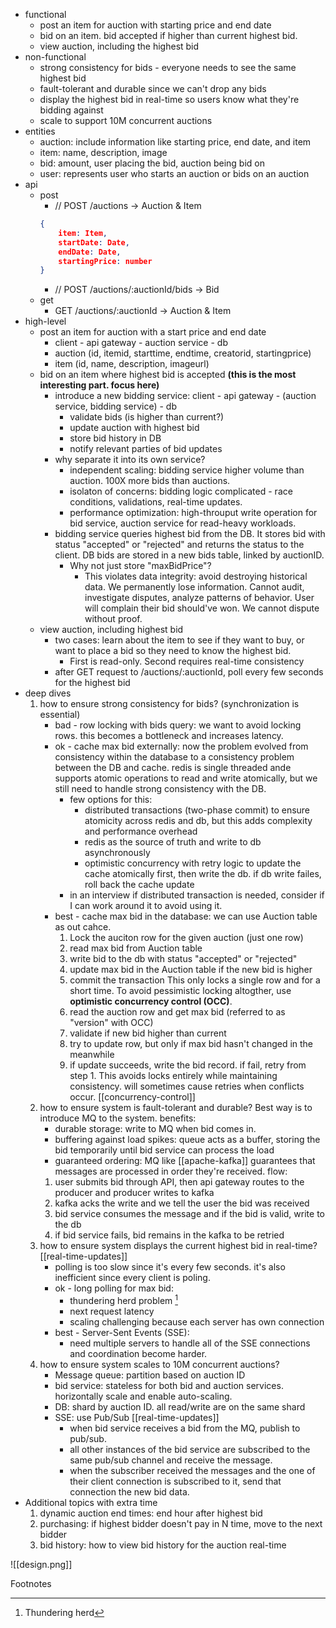 - functional
	- post an item for auction with starting price and end date
	- bid on an item. bid accepted if higher than current highest bid.
	- view auction, including the highest bid
- non-functional
	- strong consistency for bids - everyone needs to see the same highest bid
	- fault-tolerant and durable since we can't drop any bids
	- display the highest bid in real-time so users know what they're bidding against
	- scale to support 10M concurrent auctions
- entities
	- auction: include information like starting price, end date, and item
	- item: name, description, image
	- bid: amount, user placing the bid, auction being bid on
	- user: represents user who starts an auction or bids on an auction
- api
	- post
		- // POST /auctions -> Auction & Item
		```json
		{
			item: Item,
			startDate: Date,
			endDate: Date,
			startingPrice: number
		}
		```
		- // POST /auctions/:auctionId/bids -> Bid
	- get
		- GET /auctions/:auctionId -> Auction & Item
- high-level
	- post an item for auction with a start price and end date
		- client - api gateway - auction service - db
		- auction (id, itemid, starttime, endtime, creatorid, startingprice)
		- item (id, name, description, imageurl)
	- bid on an item where highest bid is accepted **(this is the most interesting part. focus here)**
		- introduce a new bidding service: client - api gateway - (auction service, bidding service) - db
			- validate bids (is higher than current?)
			- update auction with highest bid
			- store bid history in DB
			- notify relevant parties of bid updates
		- why separate it into its own service?
			- independent scaling: bidding service higher volume than auction. 100X more bids than auctions.
            - isolaton of concerns: bidding logic complicated - race conditions, validations, real-time updates.
            - performance optimization: high-throuput write operation for bid service, auction service for read-heavy workloads.
        - bidding service queries highest bid from the DB. It stores bid with status "accepted" or "rejected" and returns the status to the client. DB bids are stored in a new bids table, linked by auctionID.
            - Why not just store "maxBidPrice"?
                - This violates data integrity: avoid destroying historical data. We permanently lose information. Cannot audit, investigate disputes, analyze patterns of behavior. User will complain their bid should've won. We cannot dispute without proof.
    - view auction, including highest bid
        - two cases: learn about the item to see if they want to buy, or want to place a bid so they need to know the highest bid.
            - First is read-only. Second requires real-time consistency
        - after GET request to /auctions/:auctionId, poll every few seconds for the highest bid
- deep dives
    1. how to ensure strong consistency for bids? (synchronization is essential)
        - bad - row locking with bids query: we want to avoid locking rows. this becomes a bottleneck and increases latency.
        - ok - cache max bid externally: now the problem evolved from consistency within the database to a consistency problem between the DB and cache. redis is single threaded ande supports atomic operations to read and write atomically, but we still need to handle strong consistency with the DB.
            - few options for this:
                - distributed transactions (two-phase commit) to ensure atomicity across redis and db, but this adds complexity and performance overhead
                - redis as the source of truth and write to db asynchronously
                - optimistic concurrency with retry logic to update the cache atomically first, then write the db. if db write failes, roll back the cache update
            - in an interview if distributed transaction is needed, consider if I can work around it to avoid using it.
        - best - cache max bid in the database: we can use Auction table as out cahce. 
            1. Lock the auciton row for the given auction (just one row)
            2. read max bid from Auction table
            3. write bid to the db with status "accepted" or "rejected"
            4. update max bid in the Auction table if the new bid is higher
            5. commit the transaction
            This only locks a single row and for a short time. To avoid pessimistic locking altogther, use **optimistic concurrency control (OCC)**.
            1. read the auction row and get max bid (referred to as "version" with OCC)
            2. validate if new bid higher than current
            3. try to update row, but only if max bid hasn't changed in the meanwhile
            4. if update succeeds, write the bid record. if fail, retry from step 1.
            This avoids locks entirely while maintaining consistency. will sometimes cause retries when conflicts occur. [[concurrency-control]]
    2. how to ensure system is fault-tolerant and durable?
		Best way is to introduce MQ to the system. benefits:
		- durable storage: write to MQ when bid comes in.
		- buffering against load spikes: queue acts as a buffer, storing the bid temporarily until bid service can process  the load
		- guaranteed ordering: MQ like [[apache-kafka]] guarantees that messages are processed in order they're received.
		flow:
		1. user submits bid through API, then api gateway routes to the producer and producer writes to kafka
		2. kafka acks the write and we tell the user the bid was received
		3. bid service consumes the message and if the bid is valid, write to the db
		4. if bid service fails, bid remains in the kafka to be retried
    3. how to ensure system displays the current highest bid in real-time? [[real-time-updates]]
		- polling is too slow since it's every few seconds. it's also inefficient since every client is poling.
		- ok - long polling for max bid:
			- thundering herd problem [^1]
			- next request latency
			- scaling challenging because each server has own connection
		- best - Server-Sent Events (SSE):
			- need multiple servers to handle all of the SSE connections and coordination become harder.
    1. how to ensure system scales to 10M concurrent auctions?
		- Message queue: partition based on auction ID
		- bid service: stateless for both bid and auction services. horizontally scale and enable auto-scaling.
		- DB: shard by auction ID. all read/write are on the same shard
		- SSE: use Pub/Sub [[real-time-updates]]
			- when bid service receives a bid from the MQ, publish to pub/sub.
			- all other instances of the bid service are subscribed to the same pub/sub channel and receive the message.
			- when the subscriber received the messages and the one of their client connection is subscribed to it, send that connection the new bid data.
- Additional topics with extra time
	1. dynamic auction end times: end hour after highest bid
	2. purchasing: if highest bidder doesn't pay in N time, move to the next bidder
	3. bid history: how to view bid history for the auction real-time

![[design.png]]

Footnotes
[^1]: Thundering herd